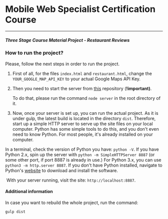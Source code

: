 # Mobile Web Specialist Certification Course
---
#### _Three Stage Course Material Project - Restaurant Reviews_

### How to run the project?

Please, follow the next steps in order to run the project.

1. First of all, for the files `index.html` and `restaurant.html`, change the `YOUR_GOOGLE_MAP_API_KEY` to your actual Google Maps API Key.

2. Then you need to start the server from [this](https://github.com/red17electro/mws-restaurant-stage-3) repository (**!important)**.

   To do that, please run the command `node server` in the root directory of it.

3. Now, once your server is set up, you can run the actual project. As it is under gulp, the latest build is located in the directory `dist`. Therefore, start up a simple HTTP server to serve up the site files on your local computer. Python has some simple tools to do this, and you don't even need to know Python. For most people, it's already installed on your computer. 

In a terminal, check the version of Python you have: `python -V`. If you have Python 2.x, spin up the server with `python -m SimpleHTTPServer 8887` (or some other port, if port 8887 is already in use.) For Python 3.x, you can use `python3 -m http.server 8887`. If you don't have Python installed, navigate to Python's [website](https://www.python.org/) to download and install the software.

​	With your server running, visit the site: `http://localhost:8887`.

#### Additional information 

In case you want to rebuild the whole project, run the command:

````cmd 
gulp dist
````